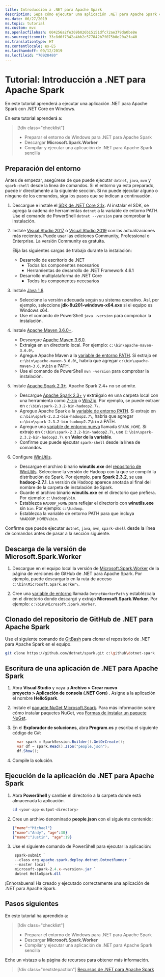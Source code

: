 ```yaml
---
title: Introducción a .NET para Apache Spark
description: Sepa cómo ejecutar una aplicación .NET para Apache Spark con .NET Core en Windows.
ms.date: 06/27/2019
ms.topic: tutorial
ms.custom: mvc
ms.openlocfilehash: 004256a2fe369b026b15151dfc72ae379da0be8e
ms.sourcegitcommit: 33c8d6f7342a4bb2c577842b7f075b0e20a2fa40
ms.translationtype: HT
ms.contentlocale: es-ES
ms.lasthandoff: 09/12/2019
ms.locfileid: "70928480"
---
```

# <a name="tutorial-get-started-with-net-for-apache-spark"></a>Tutorial: Introducción a .NET para Apache Spark

En este tutorial aprenderá a ejecutar una aplicación .NET para Apache Spark con .NET Core en Windows.

En este tutorial aprenderá a:

> [!div class="checklist"]
>
> * Preparar el entorno de Windows para .NET para Apache Spark
> * Descargar **Microsoft.Spark.Worker**
> * Compilar y ejecutar una aplicación de .NET para Apache Spark sencilla

## <a name="prepare-your-environment"></a>Preparación del entorno

Antes de empezar, asegúrese de que puede ejecutar `dotnet`, `java`, `mvn` y `spark-shell` desde la línea de comandos. Si el entorno ya está preparado, puede ir directamente a la siguiente sección. Si no puede ejecutar alguno o ninguno de los comandos, siga los pasos que se indican a continuación.

1. Descargue e instale el [SDK de .NET Core 2.1x](https://dotnet.microsoft.com/download/dotnet-core/2.1). Al instalar el SDK, se agrega la cadena de herramientas `dotnet` a la variable de entorno PATH. Use el comando de PowerShell `dotnet --version` para comprobar la instalación.

2. Instale [Visual Studio 2017](https://www.visualstudio.com/downloads/) o [Visual Studio 2019](https://visualstudio.microsoft.com/vs/preview/) con las actualizaciones más recientes. Puede usar las ediciones Community, Professional o Enterprise. La versión Community es gratuita.

   Elija las siguientes cargas de trabajo durante la instalación:
      * Desarrollo de escritorio de .NET
          * Todos los componentes necesarios
          * Herramientas de desarrollo de .NET Framework 4.6.1
      * Desarrollo multiplataforma de .NET Core
          * Todos los componentes necesarios

3. Instale [Java 1.8](https://www.oracle.com/technetwork/java/javase/downloads/jdk8-downloads-2133151.html).

    * Seleccione la versión adecuada según su sistema operativo. Así, por ejemplo, seleccione **jdk-8u201-windows-x64.exe** si el equipo es Windows x64.
    * Use el comando de PowerShell `java -version` para comprobar la instalación.

4. Instale [Apache Maven 3.6.0+](https://maven.apache.org/download.cgi).
    * Descargue [Apache Maven 3.6.0](http://mirror.metrocast.net/apache/maven/maven-3/3.6.0/binaries/apache-maven-3.6.0-bin.zip).
    * Extraiga en un directorio local. Por ejemplo: `c:\bin\apache-maven-3.6.0\`.
    * Agregue Apache Maven a la [variable de entorno PATH](https://www.java.com/en/download/help/path.xml). Si extrajo en `c:\bin\apache-maven-3.6.0\`, habría que agregar `c:\bin\apache-maven-3.6.0\bin` a PATH.
    * Use el comando de PowerShell `mvn -version` para comprobar la instalación.

5. Instale [Apache Spark 2.3+](https://spark.apache.org/downloads.html). Apache Spark 2.4+ no se admite.
    * Descargue [Apache Spark 2.3+](https://spark.apache.org/downloads.html) y extráigalo en una carpeta local con una herramienta como [7-zip](https://www.7-zip.org/) o [WinZip](https://www.winzip.com/). Por ejemplo, se puede extraer en `c:\bin\spark-2.3.2-bin-hadoop2.7\`.
    * Agregue Apache Spark a la [variable de entorno PATH](https://www.java.com/en/download/help/path.xml). Si extrajo en `c:\bin\spark-2.3.2-bin-hadoop2.7\`, habría que agregar `c:\bin\spark-2.3.2-bin-hadoop2.7\bin` a PATH.
    * Agregue una [variable de entorno nueva](https://www.java.com/en/download/help/path.xml) llamada `SPARK_HOME`. Si extrajo en `C:\bin\spark-2.3.2-bin-hadoop2.7\`, use `C:\bin\spark-2.3.2-bin-hadoop2.7\` en **Valor de la variable**.
    * Confirme que puede ejecutar `spark-shell` desde la línea de comandos.

6. Configure [WinUtils](https://github.com/steveloughran/winutils).
    * Descargue el archivo binario **winutils.exe** del [repositorio de WinUtils](https://github.com/steveloughran/winutils). Seleccione la versión de Hadoop con la que se compiló la distribución de Spark. Por ejemplo, para **Spark 2.3.2**, se usa **hadoop-2.7.1**. La versión de Hadoop aparece anotada al final del nombre de la carpeta de instalación de Spark.
    * Guarde el archivo binario **winutils.exe** en el directorio que prefiera. Por ejemplo: `c:\hadoop\bin`.
    * Establezca `HADOOP_HOME` para reflejar el directorio con **winutils.exe** sin `bin`. Por ejemplo: `c:\hadoop`.
    * Establezca la variable de entorno PATH para que incluya `%HADOOP_HOME%\bin`.

Confirme que puede ejecutar `dotnet`, `java`, `mvn`, `spark-shell` desde la línea de comandos antes de pasar a la sección siguiente.

## <a name="download-the-microsoftsparkworker-release"></a>Descarga de la versión de Microsoft.Spark.Worker

1. Descargue en el equipo local la versión de [Microsoft.Spark.Worker](https://github.com/dotnet/spark/releases) de la página de versiones de GitHub de .NET para Apache Spark. Por ejemplo, puede descargarlo en la ruta de acceso `c:\bin\Microsoft.Spark.Worker\`.

2. Cree una [variable de entorno](https://www.java.com/en/download/help/path.xml) llamada `DotnetWorkerPath` y establézcala en el directorio donde descargó y extrajo **Microsoft.Spark.Worker**. Por ejemplo: `c:\bin\Microsoft.Spark.Worker`.

## <a name="clone-the-net-for-apache-spark-github-repo"></a>Clonado del repositorio de GitHub de .NET para Apache Spark

Use el siguiente comando de [GitBash](https://gitforwindows.org/) para clonar el repositorio de .NET para Apache Spark en el equipo.

```bash
git clone https://github.com/dotnet/spark.git c:\github\dotnet-spark
```

## <a name="write-a-net-for-apache-spark-app"></a>Escritura de una aplicación de .NET para Apache Spark

1. Abra **Visual Studio** y vaya a **Archivo > Crear nuevo proyecto > Aplicación de consola (.NET Core)** . Asigne a la aplicación el nombre **HelloSpark**.

2. Instale el [paquete NuGet Microsoft.Spark](https://www.nuget.org/profiles/spark). Para más información sobre cómo instalar paquetes NuGet, vea [Formas de instalar un paquete NuGet](https://docs.microsoft.com/nuget/consume-packages/ways-to-install-a-package).

3. En el **Explorador de soluciones**, abra **Program.cs** y escriba el siguiente código de C#:

   ```csharp
     var spark = SparkSession.Builder().GetOrCreate();
     var df = spark.Read().Json("people.json");
     df.Show();
   ```

4. Compile la solución.

## <a name="run-your-net-for-apache-spark-app"></a>Ejecución de la aplicación de .NET para Apache Spark

1. Abra **PowerShell** y cambie el directorio a la carpeta donde está almacenada la aplicación.

   ```powershell
   cd <your-app-output-directory>
   ```

2. Cree un archivo denominado **people.json** con el siguiente contenido:

   ```json
   {"name":"Michael"}
   {"name":"Andy", "age":30}
   {"name":"Justin", "age":19}
   ```

3. Use el siguiente comando de PowerShell para ejecutar la aplicación:

   ```powershell
    spark-submit `
    --class org.apache.spark.deploy.dotnet.DotnetRunner `
    --master local `
    microsoft-spark-2.4.x-<version>.jar `
    dotnet HelloSpark.dll
    ```

¡Enhorabuena! Ha creado y ejecutado correctamente una aplicación de .NET para Apache Spark.

## <a name="next-steps"></a>Pasos siguientes

En este tutorial ha aprendido a:
> [!div class="checklist"]
>
> * Preparar el entorno de Windows para .NET para Apache Spark
> * Descargar **Microsoft.Spark.Worker**
> * Compilar y ejecutar una aplicación de .NET para Apache Spark sencilla

Eche un vistazo a la página de recursos para obtener más información.
> [!div class="nextstepaction"]
> [Recursos de .NET para Apache Spark](../resources/index.md)
